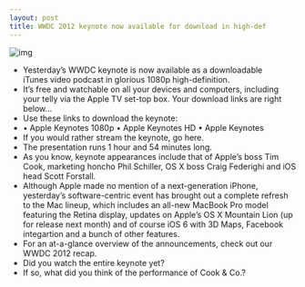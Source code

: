 ```yaml
---
layout: post
title: WWDC 2012 keynote now available for download in high-def
---
```

![img](http://media.idownloadblog.com/wp-content/uploads/2012/04/WWDC-2012-logo.jpg)
* Yesterday’s WWDC keynote is now available as a downloadable iTunes video podcast in glorious 1080p high-definition.
* It’s free and watchable on all your devices and computers, including your telly via the Apple TV set-top box. Your download links are right below…
* Use these links to download the keynote:
* • Apple Keynotes 1080p • Apple Keynotes HD • Apple Keynotes
* If you would rather stream the keynote, go here.
* The presentation runs 1 hour and 54 minutes long.
* As you know, keynote appearances include that of Apple’s boss Tim Cook, marketing honcho Phil Schiller, OS X boss Craig Federighi and iOS head Scott Forstall.
* Although Apple made no mention of a next-generation iPhone, yesterday’s software-centric event has brought out a complete refresh to the Mac lineup, which includes an all-new MacBook Pro model featuring the Retina display, updates on Apple’s OS X Mountain Lion (up for release next month) and of course iOS 6 with 3D Maps, Facebook integartion and a bunch of other features.
* For an at-a-glance overview of the announcements, check out our WWDC 2012 recap.
* Did you watch the entire keynote yet?
* If so, what did you think of the performance of Cook & Co.?

